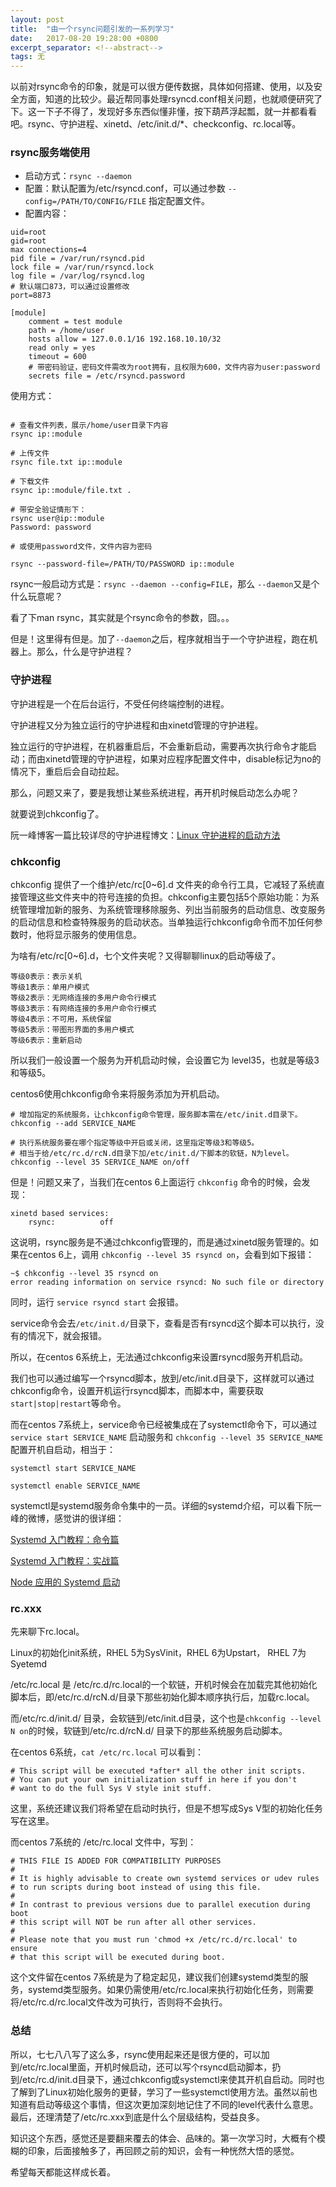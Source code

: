 ```yaml
---
layout: post 
title:  "由一个rsync问题引发的一系列学习"
date:   2017-08-20 19:28:00 +0800
excerpt_separator: <!--abstract-->
tags: 无
---
```


以前对rsync命令的印象，就是可以很方便传数据，具体如何搭建、使用，以及安全方面，知道的比较少。最近帮同事处理rsyncd.conf相关问题，也就顺便研究了下。这一下子不得了，发现好多东西似懂非懂，按下葫芦浮起瓢，就一并都看看吧。rsync、守护进程、xinetd、/etc/init.d/*、checkconfig、rc.local等。<!--abstract-->

### rsync服务端使用

- 启动方式：`rsync --daemon`
- 配置：默认配置为/etc/rsyncd.conf，可以通过参数 `--config=/PATH/TO/CONFIG/FILE` 指定配置文件。
- 配置内容：

```
uid=root
gid=root
max connections=4
pid file = /var/run/rsyncd.pid
lock file = /var/run/rsyncd.lock
log file = /var/log/rsyncd.log
# 默认端口873，可以通过设置修改
port=8873

[module]
	comment = test module
	path = /home/user
	hosts allow = 127.0.0.1/16 192.168.10.10/32
	read only = yes
	timeout = 600
	# 带密码验证，密码文件需改为root拥有，且权限为600，文件内容为user:password
	secrets file = /etc/rsyncd.password
```
使用方式：
```

# 查看文件列表，展示/home/user目录下内容
rsync ip::module  

# 上传文件
rsync file.txt ip::module

# 下载文件
rsync ip::module/file.txt .

# 带安全验证情形下：
rsync user@ip::module 
Password: password

# 或使用password文件，文件内容为密码

rsync --password-file=/PATH/TO/PASSWORD ip::module

```


rsync一般启动方式是：`rsync --daemon --config=FILE`，那么 `--daemon`又是个什么玩意呢？

看了下man rsync，其实就是个rsync命令的参数，囧。。。

但是！这里得有但是。加了`--daemon`之后，程序就相当于一个守护进程，跑在机器上。那么，什么是守护进程？

### 守护进程

守护进程是一个在后台运行，不受任何终端控制的进程。

守护进程又分为独立运行的守护进程和由xinetd管理的守护进程。

独立运行的守护进程，在机器重启后，不会重新启动，需要再次执行命令才能启动；而由xinetd管理的守护进程，如果对应程序配置文件中，disable标记为no的情况下，重启后会自动拉起。

那么，问题又来了，要是我想让某些系统进程，再开机时候启动怎么办呢？

就要说到chkconfig了。

阮一峰博客一篇比较详尽的守护进程博文：[Linux 守护进程的启动方法](http://www.ruanyifeng.com/blog/2016/02/linux-daemon.html)


### chkconfig

chkconfig 提供了一个维护/etc/rc[0~6].d 文件夹的命令行工具，它减轻了系统直接管理这些文件夹中的符号连接的负担。chkconfig主要包括5个原始功能：为系统管理增加新的服务、为系统管理移除服务、列出当前服务的启动信息、改变服务的启动信息和检查特殊服务的启动状态。当单独运行chkconfig命令而不加任何参数时，他将显示服务的使用信息。

为啥有/etc/rc[0~6].d，七个文件夹呢？又得聊聊linux的启动等级了。

```
等级0表示：表示关机
等级1表示：单用户模式
等级2表示：无网络连接的多用户命令行模式
等级3表示：有网络连接的多用户命令行模式
等级4表示：不可用，系统保留
等级5表示：带图形界面的多用户模式
等级6表示：重新启动
```
所以我们一般设置一个服务为开机启动时候，会设置它为 level35，也就是等级3和等级5。

centos6使用chkconfig命令来将服务添加为开机启动。

```
# 增加指定的系统服务，让chkconfig命令管理，服务脚本需在/etc/init.d目录下。
chkconfig --add SERVICE_NAME   

# 执行系统服务要在哪个指定等级中开启或关闭，这里指定等级3和等级5。
# 相当于给/etc/rc.d/rcN.d目录下加/etc/init.d/下脚本的软链，N为level。
chkconfig --level 35 SERVICE_NAME on/off  
```

但是！问题又来了，当我们在centos 6上面运行 `chkconfig` 命令的时候，会发现：

```
xinetd based services:
	rsync:         	off
```

这说明，rsync服务是不通过chkconfig管理的，而是通过xinetd服务管理的。如果在centos 6上，调用 `chkconfig --level 35 rsyncd on`，会看到如下报错：

```
~$ chkconfig --level 35 rsyncd on
error reading information on service rsyncd: No such file or directory
```

同时，运行 `service rsyncd start` 会报错。

service命令会去`/etc/init.d/`目录下，查看是否有rsyncd这个脚本可以执行，没有的情况下，就会报错。

所以，在centos 6系统上，无法通过chkconfig来设置rsyncd服务开机启动。

我们也可以通过编写一个rsyncd脚本，放到/etc/init.d目录下，这样就可以通过chkconfig命令，设置开机运行rsyncd脚本，而脚本中，需要获取`start|stop|restart`等命令。

而在centos 7系统上，service命令已经被集成在了systemctl命令下，可以通过 `service start SERVICE_NAME` 启动服务和 `chkconfig --level 35 SERVICE_NAME` 配置开机自启动，相当于：

```
systemctl start SERVICE_NAME

systemctl enable SERVICE_NAME
```

systemctl是systemd服务命令集中的一员。详细的systemd介绍，可以看下阮一峰的微博，感觉讲的很详细：

[Systemd 入门教程：命令篇](http://www.ruanyifeng.com/blog/2016/03/systemd-tutorial-commands.html)

[Systemd 入门教程：实战篇](http://www.ruanyifeng.com/blog/2016/03/systemd-tutorial-part-two.html)

[Node 应用的 Systemd 启动](http://www.ruanyifeng.com/blog/2016/03/node-systemd-tutorial.html)


### rc.xxx

先来聊下rc.local。

Linux的初始化init系统，RHEL 5为SysVinit，RHEL 6为Upstart， RHEL 7为Syetemd

/etc/rc.local 是 /etc/rc.d/rc.local的一个软链，开机时候会在加载完其他初始化脚本后，即/etc/rc.d/rcN.d/目录下那些初始化脚本顺序执行后，加载rc.local。

而/etc/rc.d/init.d/ 目录，会软链到/etc/init.d目录，这个也是`chkconfig --level N on`的时候，软链到/etc/rc.d/rcN.d/ 目录下的那些系统服务启动脚本。

在centos 6系统，`cat /etc/rc.local` 可以看到：
```
# This script will be executed *after* all the other init scripts.
# You can put your own initialization stuff in here if you don't
# want to do the full Sys V style init stuff.
```
这里，系统还建议我们将希望在启动时执行，但是不想写成Sys V型的初始化任务写在这里。

而centos 7系统的 /etc/rc.local 文件中，写到：
```
# THIS FILE IS ADDED FOR COMPATIBILITY PURPOSES
#
# It is highly advisable to create own systemd services or udev rules
# to run scripts during boot instead of using this file.
#
# In contrast to previous versions due to parallel execution during boot
# this script will NOT be run after all other services.
#
# Please note that you must run 'chmod +x /etc/rc.d/rc.local' to ensure
# that this script will be executed during boot.
```
这个文件留在centos 7系统是为了稳定起见，建议我们创建systemd类型的服务，systemd类型服务。如果仍需使用/etc/rc.local来执行初始化任务，则需要将/etc/rc.d/rc.local文件改为可执行，否则将不会执行。


### 总结

所以，七七八八写了这么多，rsync使用起来还是很方便的，可以加到/etc/rc.local里面，开机时候启动，还可以写个rsyncd启动脚本，扔到/etc/rc.d/init.d目录下，通过chkconfig或systemctl来使其开机自启动。同时也了解到了Linux初始化服务的更替，学习了一些systemctl使用方法。虽然以前也知道有启动等级这个事情，但这次更加深刻地记住了不同的level代表什么意思。最后，还理清楚了/etc/rc.xxx到底是什么个层级结构，受益良多。

知识这个东西，感觉还是要翻来覆去的体会、品味的。第一次学习时，大概有个模糊的印象，后面接触多了，再回顾之前的知识，会有一种恍然大悟的感觉。

希望每天都能这样成长着。





